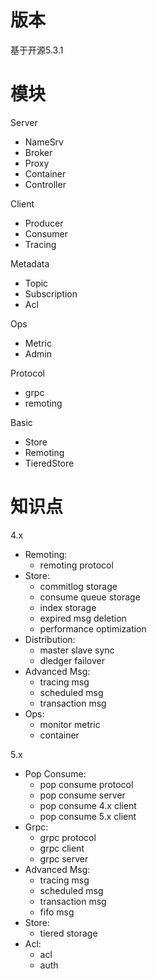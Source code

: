 # 版本
基于开源5.3.1

# 模块
Server
- NameSrv
- Broker
- Proxy
- Container
- Controller

Client
- Producer
- Consumer
- Tracing

Metadata
- Topic
- Subscription
- Acl

Ops
- Metric
- Admin

Protocol
- grpc
- remoting

Basic
- Store
- Remoting
- TieredStore

# 知识点
4.x
- Remoting:
  - remoting protocol
- Store:
  - commitlog storage
  - consume queue storage
  - index storage
  - expired msg deletion
  - performance optimization
- Distribution:
  - master slave sync
  - dledger failover
- Advanced Msg:
  - tracing msg
  - scheduled msg
  - transaction msg
- Ops:
  - monitor metric
  - container

5.x
- Pop Consume:
  - pop consume protocol
  - pop consume server
  - pop consume 4.x client
  - pop consume 5.x client
- Grpc:
  - grpc protocol
  - grpc client
  - grpc server
- Advanced Msg:
  - tracing msg
  - scheduled msg
  - transaction msg
  - fifo msg
- Store:
  - tiered storage
- Acl:
  - acl
  - auth
